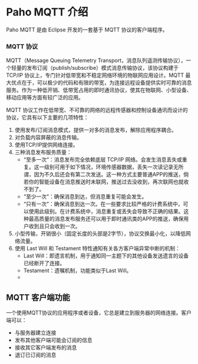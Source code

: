 
# Paho MQTT 介绍

Paho MQTT 是由 Eclipse 开发的一套基于 MQTT 协议的客户端程序。


### MQTT 协议

MQTT（Message Queuing Telemetry Transport，消息队列遥测传输协议），一个轻量的发布订阅（publish/subscribe）模式消息传输协议，该协议构建于 TCP/IP 协议上，专门针对低带宽和不稳定网络环境的物联网应用设计。MQTT 最大优点在于，可以极少的代码和有限的带宽，为连接远程设备提供实时可靠的消息服务。作为一种低开销、低带宽占用的即时通讯协议，使其在物联网、小型设备、移动应用等方面有较广泛的应用。

MQTT 协议工作在低带宽、不可靠的网络的远程传感器和控制设备通讯而设计的协议，它具有以下主要的几项特性：

1. 使用发布/订阅消息模式，提供一对多的消息发布，解除应用程序耦合。
2. 对负载内容屏蔽的消息传输。
3. 使用TCP/IP提供网络连接。
4. 三种消息发布服务质量：
   - “至多一次”：消息发布完全依赖底层 TCP/IP 网络。会发生消息丢失或重复。这一级别可用于如下情况，环境传感器数据，丢失一次读记录无所谓，因为不久后还会有第二次发送。这一种方式主要普通APP的推送，倘若你的智能设备在消息推送时未联网，推送过去没收到，再次联网也就收不到了。
   - “至少一次”：确保消息到达，但消息重复可能会发生。
   - “只有一次”：确保消息到达一次。在一些要求比较严格的计费系统中，可以使用此级别。在计费系统中，消息重复或丢失会导致不正确的结果。这种最高质量的消息发布服务还可以用于即时通讯类的APP的推送，确保用户收到且只会收到一次。
5. 小型传输，开销很小（固定长度的头部是2字节），协议交换最小化，以降低网络流量。
6. 使用 Last Will 和 Testament 特性通知有关各方客户端异常中断的机制：
   - Last Will：即遗言机制，用于通知同一主题下的其他设备发送遗言的设备已经断开了连接。
   - Testament：遗嘱机制，功能类似于Last Will。
   -
## MQTT 客户端功能

一个使用MQTT协议的应用程序或者设备，它总是建立到服务器的网络连接。客户端可以：

- 与服务器建立连接
- 发布其他客户端可能会订阅的信息
- 接收其它客户端发布的消息
- 退订已订阅的消息